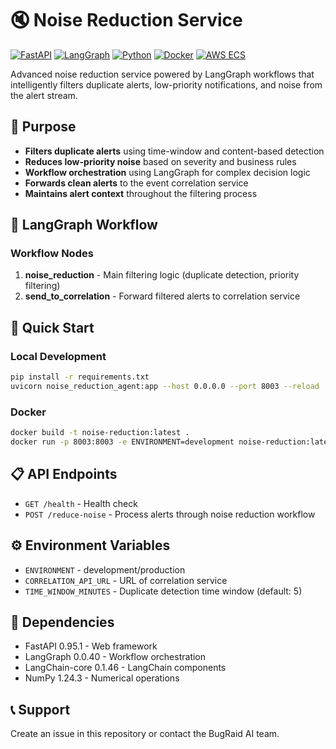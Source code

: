 # 🔇 Noise Reduction Service

[![FastAPI](https://img.shields.io/badge/FastAPI-0.95.1-009688.svg?style=flat&logo=FastAPI)](https://fastapi.tiangolo.com)
[![LangGraph](https://img.shields.io/badge/LangGraph-0.0.40-purple.svg?style=flat)](https://github.com/langchain-ai/langgraph)
[![Python](https://img.shields.io/badge/Python-3.11-blue.svg?style=flat&logo=python)](https://python.org)
[![Docker](https://img.shields.io/badge/Docker-Ready-blue.svg?style=flat&logo=docker)](https://docker.com)
[![AWS ECS](https://img.shields.io/badge/AWS-ECS%20Ready-orange.svg?style=flat&logo=amazon-aws)](https://aws.amazon.com/ecs/)

Advanced noise reduction service powered by LangGraph workflows that intelligently filters duplicate alerts, low-priority notifications, and noise from the alert stream.

## 🎯 Purpose

- **Filters duplicate alerts** using time-window and content-based detection
- **Reduces low-priority noise** based on severity and business rules
- **Workflow orchestration** using LangGraph for complex decision logic
- **Forwards clean alerts** to the event correlation service
- **Maintains alert context** throughout the filtering process

## 🧠 LangGraph Workflow

### Workflow Nodes
1. **noise_reduction** - Main filtering logic (duplicate detection, priority filtering)
2. **send_to_correlation** - Forward filtered alerts to correlation service

## 🚀 Quick Start

### Local Development
```bash
pip install -r requirements.txt
uvicorn noise_reduction_agent:app --host 0.0.0.0 --port 8003 --reload
```

### Docker
```bash
docker build -t noise-reduction:latest .
docker run -p 8003:8003 -e ENVIRONMENT=development noise-reduction:latest
```

## 📋 API Endpoints

- `GET /health` - Health check
- `POST /reduce-noise` - Process alerts through noise reduction workflow

## ⚙️ Environment Variables

- `ENVIRONMENT` - development/production
- `CORRELATION_API_URL` - URL of correlation service
- `TIME_WINDOW_MINUTES` - Duplicate detection time window (default: 5)

## 🔗 Dependencies

- FastAPI 0.95.1 - Web framework
- LangGraph 0.0.40 - Workflow orchestration
- LangChain-core 0.1.46 - LangChain components
- NumPy 1.24.3 - Numerical operations

## 📞 Support

Create an issue in this repository or contact the BugRaid AI team.
